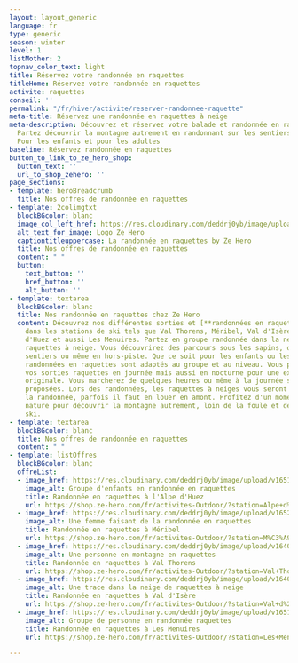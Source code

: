 ```yaml
---
layout: layout_generic
language: fr
type: generic
season: winter
level: 1
listMother: 2
topnav_color_text: light
title: Réservez votre randonnée en raquettes
titleHome: Réservez votre randonnée en raquettes
activite: raquettes
conseil: ''
permalink: "/fr/hiver/activite/reserver-randonnee-raquette"
meta-title: Réservez une randonnée en raquettes à neige
meta-description: Découvrez et réservez votre balade et randonnée en raquettes à neige.
  Partez découvrir la montagne autrement en randonnant sur les sentiers enneigés.
  Pour les enfants et pour les adultes
baseline: Réservez randonnée en raquettes
button_to_link_to_ze_hero_shop:
  button_text: ''
  url_to_shop_zehero: ''
page_sections:
- template: heroBreadcrumb
  title: Nos offres de randonnée en raquettes
- template: 2colimgtxt
  blockBGcolor: blanc
  image_col_left_href: https://res.cloudinary.com/deddrj0yb/image/upload/v1640094644/website/logo/Sur%20fond%20clair/logo-ze-hero-horizontal_4_a3dhvk.png
  alt_text_for_image: Logo Ze Hero
  captiontitleuppercase: La randonnée en raquettes by Ze Hero
  title: Nos offres de randonnée en raquettes
  content: " "
  button:
    text_button: ''
    href_button: ''
    alt_button: ''
- template: textarea
  blockBGcolor: blanc
  title: Nos randonnée en raquettes chez Ze Hero
  content: Découvrez nos différentes sorties et [**randonnées en raquettes**](/fr/hiver/activites/raquettes-a-neige)
    dans les stations de ski tels que Val Thorens, Méribel, Val d'Isère, Tignes, l'Alpe
    d'Huez et aussi Les Menuires. Partez en groupe randonnée dans la neige avec les
    raquettes à neige. Vous découvrirez des parcours sous les sapins, dans des petits
    sentiers ou même en hors-piste. Que ce soit pour les enfants ou les adultes, les
    randonnées en raquettes sont adaptés au groupe et au niveau. Vous pourrez réserver
    vos sorties raquettes en journée mais aussi en nocturne pour une expérience plus
    originale. Vous marcherez de quelques heures ou même à la journée selon les randonnées
    proposées. Lors des randonnées, les raquettes à neiges vous seront prêtées durant
    la randonnée, parfois il faut en louer en amont. Profitez d'un moment en pleine
    nature pour découvrir la montagne autrement, loin de la foule et des pistes de
    ski.
- template: textarea
  blockBGcolor: blanc
  title: Nos offres de randonnée en raquettes
  content: " "
- template: listOffres
  blockBGcolor: blanc
  offreList:
  - image_href: https://res.cloudinary.com/deddrj0yb/image/upload/v1651071395/website/winter/owen-lystrup-6vDctjBtBbg-unsplash.jpg
    image_alt: Groupe d'enfants en randonnée en raquettes
    title: Randonnée en raquettes à l'Alpe d'Huez
    url: https://shop.ze-hero.com/fr/activites-Outdoor/?station=Alpe+d%27Huez&calessonstype=Cours+collectif&catypegenderlistsummer=all&calessonsactivitytype=Raquette&start-date=
  - image_href: https://res.cloudinary.com/deddrj0yb/image/upload/v1652866526/website/winter/sandra-grunewald-weOMxCS6tD0-unsplash.jpg
    image_alt: Une femme faisant de la randonnée en raquettes
    title: Randonnée en raquettes à Méribel
    url: https://shop.ze-hero.com/fr/activites-Outdoor/?station=M%C3%A9ribel&calessonstype=Cours+collectif&catypegenderlistsummer=all&calessonsactivitytype=Raquette&start-date=
  - image_href: https://res.cloudinary.com/deddrj0yb/image/upload/v1640080084/website/winter/pablo-guerrero-xglh7hBu9QU-unsplash_nvbvyf.jpg
    image_alt: Une personne en montagne en raquettes
    title: Randonnée en raquettes à Val Thorens
    url: https://shop.ze-hero.com/fr/activites-Outdoor/?station=Val+Thorens&calessonstype=Cours+collectif&catypegenderlistsummer=all&calessonsactivitytype=Raquette&start-date=
  - image_href: https://res.cloudinary.com/deddrj0yb/image/upload/v1640080310/website/winter/rainer-bleek-y8-GC22QyfY-unsplash_ky6gnt.jpg
    image_alt: Une trace dans la neige de raquettes à neige
    title: Randonnée en raquettes à Val d'Isère
    url: https://shop.ze-hero.com/fr/activites-Outdoor/?station=Val+d%27Is%C3%A8re&calessonstype=Cours+collectif&catypegenderlistsummer=all&calessonsactivitytype=Raquette&start-date=
  - image_href: https://res.cloudinary.com/deddrj0yb/image/upload/v1651071398/website/winter/sandra-grunewald-iLh4RcF1VVQ-unsplash.jpg
    image_alt: Groupe de personne en randonnée raquettes
    title: Randonnée en raquettes à Les Menuires
    url: https://shop.ze-hero.com/fr/activites-Outdoor/?station=Les+Menuires&calessonstype=Cours+collectif&catypegenderlistsummer=all&calessonsactivitytype=Raquette&start-date=

---
```


